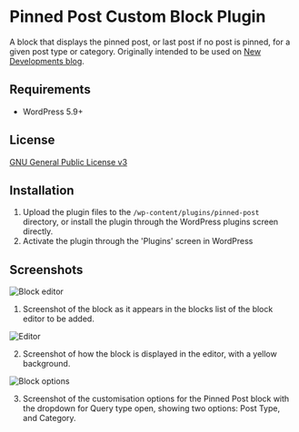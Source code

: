 # Pinned Post Custom Block Plugin

A block that displays the pinned post, or last post if no post is pinned, for a given post type or category. Originally intended to be used on [New Developments blog](http://franrosa.com/blog/).

## Requirements

- WordPress 5.9+

## License

[GNU General Public License v3](https://www.gnu.org/licenses/gpl-3.0.html)

## Installation

1. Upload the plugin files to the `/wp-content/plugins/pinned-post` directory, or install the plugin through the WordPress plugins screen directly.
2. Activate the plugin through the 'Plugins' screen in WordPress

## Screenshots

![Block editor](http://franrosa.com/wp-content/uploads/2022/08/Captura-de-Pantalla-2022-08-29-a-las-22.56.22.png)

1. Screenshot of the block as it appears in the blocks list of the block editor to be added.

![Editor](http://franrosa.com/wp-content/uploads/2022/08/Captura-de-Pantalla-2022-08-29-a-las-20.33.38.png)

2. Screenshot of how the block is displayed in the editor, with a yellow background.

![Block options](http://franrosa.com/wp-content/uploads/2022/08/Captura-de-Pantalla-2022-08-29-a-las-20.34.01.png)

3. Screenshot of the customisation options for the Pinned Post block with the dropdown for Query type open, showing two options: Post Type, and Category.
